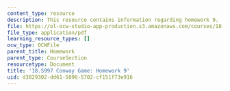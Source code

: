 ```yaml
---
content_type: resource
description: This resource contains information regarding homework 9.
file: https://ol-ocw-studio-app-production.s3.amazonaws.com/courses/18-s997-introduction-to-matlab-programming-fall-2011/d3829302dd6158965702cf151f73e916_MIT18_S997F11_Homework_9.pdf
file_type: application/pdf
learning_resource_types: []
ocw_type: OCWFile
parent_title: Homework
parent_type: CourseSection
resourcetype: Document
title: '18.S997 Conway Game: Homework 9'
uid: d3829302-dd61-5896-5702-cf151f73e916
---
```

